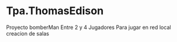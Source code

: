 # Tpa.ThomasEdison
Proyecto bomberMan
Entre 2 y 4 Jugadores
Para jugar en red local  
creacion de salas
